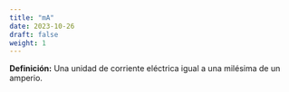 ```yaml
---
title: "mA"
date: 2023-10-26
draft: false
weight: 1
---
```


**Definición:** Una unidad de corriente eléctrica igual a una milésima de un amperio.

